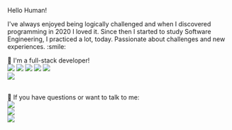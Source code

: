 Hello Human! 
<p> I've always enjoyed being logically challenged and when I discovered programming in 2020 I loved it. Since then I started to study Software Engineering, I practiced a lot, today. 
 Passionate about challenges and new experiences. :smile: </p>

🔭 I'm a full-stack developer! <br>
<img src="https://img.shields.io/badge/TypeScript-007ACC?style=for-the-badge&logo=typescript&logoColor=white" />
<img src="https://img.shields.io/badge/nestjs-%23E0234E.svg?style=for-the-badge&logo=nestjs&logoColor=white" />
<img src="https://img.shields.io/badge/PHP-777BB4?style=for-the-badge&logo=php&logoColor=white" />
<img src="https://img.shields.io/badge/laravel-%23FF2D20.svg?style=for-the-badge&logo=laravel&logoColor=white" />
<img src="https://img.shields.io/badge/MySQL-00000F?style=for-the-badge&logo=mysql&logoColor=white" /><br>
<img src="https://img.shields.io/badge/MongoDB-%234ea94b.svg?style=for-the-badge&logo=mongodb&logoColor=white" /><br>
<br>
 
💬 If you have questions or want to talk to me:<br>
<a href = "https://api.whatsapp.com/send?phone= +5554991518114"><img src="https://img.shields.io/badge/WhatsApp-25D366?style=for-the-badge&logo=whatsapp&logoColor=white" /></a> <br>
<a href = "https://www.linkedin.com/in/santiago-fae-92322020a/"><img src="https://img.shields.io/badge/LinkedIn-0077B5?style=for-the-badge&logo=linkedin&logoColor=white" /></a> <br>
<a href = "mailto:santiagopoffo@hotmail.com"><img src="https://img.shields.io/badge/Microsoft_Outlook-0078D4?style=for-the-badge&logo=microsoft-outlook&logoColor=whitee" /></a> <br>
